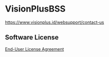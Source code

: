 # VisionPlusBSS

https://www.visionplus.id/websupport/contact-us

## Software License

[End-User License Agreement](https://github.com/visionplus-development/visionplus-bss-ios-sdk/blob/main/LICENSE)
